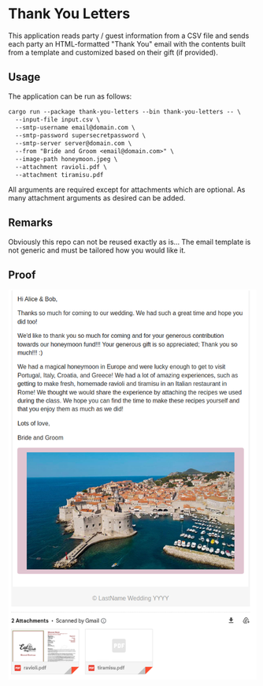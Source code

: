 # Thank You Letters

This application reads party / guest information from a CSV file and sends each party an HTML-formatted "Thank You" 
email with the contents built from a template and customized based on their gift (if provided).

## Usage

The application can be run as follows:

```shell
cargo run --package thank-you-letters --bin thank-you-letters -- \
  --input-file input.csv \
  --smtp-username email@domain.com \
  --smtp-password supersecretpassword \
  --smtp-server server@domain.com \
  --from "Bride and Groom <email@domain.com>" \
  --image-path honeymoon.jpeg \
  --attachment ravioli.pdf \
  --attachment tiramisu.pdf
```

All arguments are required except for attachments which are optional. As many attachment arguments as desired can be
added. 

## Remarks

Obviously this repo can not be reused exactly as is... The email template is not generic and must be tailored how you
would like it.

## Proof

![screenshot](screenshot.png "Screenshot")

